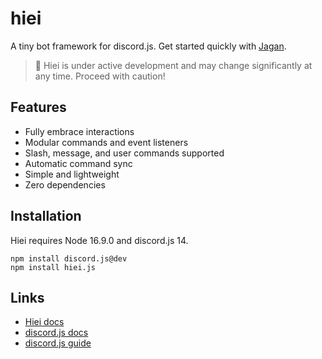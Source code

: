 # hiei
A tiny bot framework for discord.js. Get started quickly with [Jagan](https://github.com/pfist/jagan).

> 🐉 Hiei is under active development and may change significantly at any time. Proceed with caution!

## Features
- Fully embrace interactions
- Modular commands and event listeners
- Slash, message, and user commands supported
- Automatic command sync
- Simple and lightweight
- Zero dependencies

## Installation
Hiei requires Node 16.9.0 and discord.js 14.

```
npm install discord.js@dev
npm install hiei.js
```

## Links
- [Hiei docs](https://hiei.pages.dev)
- [discord.js docs](https://discord.js.org)
- [discord.js guide](https://discordjs.guide)
